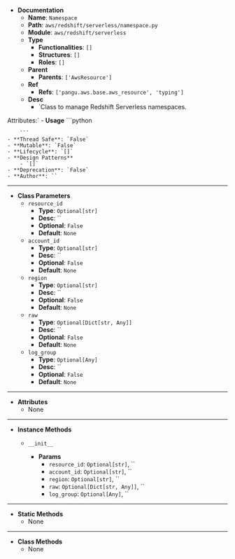 - **Documentation**
    - **Name**: `Namespace`
    - **Path**: `aws/redshift/serverless/namespace.py`
    - **Module**: `aws/redshift/serverless`
    - **Type**
        - **Functionalities**: `[]`
        - **Structures**: `[]`
        - **Roles**: `[]`
    - **Parent**
        - **Parents**: `['AwsResource']`
    - **Ref**
        - **Refs**: `['pangu.aws.base.aws_resource', 'typing']`
    - **Desc**
        - `Class to manage Redshift Serverless namespaces.

Attributes:`
    - **Usage**
        ```python
        
        ```
    - **Thread Safe**: `False`
    - **Mutable**: `False`
    - **Lifecycle**: `[]`
    - **Design Patterns**
        - `[]`
    - **Deprecation**: `False`
    - **Author**: ``

---

- **Class Parameters**
    - `resource_id`
        - **Type**: `Optional[str]`
        - **Desc**: ``
        - **Optional**: `False`
        - **Default**: `None`
    - `account_id`
        - **Type**: `Optional[str]`
        - **Desc**: ``
        - **Optional**: `False`
        - **Default**: `None`
    - `region`
        - **Type**: `Optional[str]`
        - **Desc**: ``
        - **Optional**: `False`
        - **Default**: `None`
    - `raw`
        - **Type**: `Optional[Dict[str, Any]]`
        - **Desc**: ``
        - **Optional**: `False`
        - **Default**: `None`
    - `log_group`
        - **Type**: `Optional[Any]`
        - **Desc**: ``
        - **Optional**: `False`
        - **Default**: `None`

---

- **Attributes**
    - None

---

- **Instance Methods**
    - `__init__`

        - **Params**
            - `resource_id`: `Optional[str]`, ``
            - `account_id`: `Optional[str]`, ``
            - `region`: `Optional[str]`, ``
            - `raw`: `Optional[Dict[str, Any]]`, ``
            - `log_group`: `Optional[Any]`, ``




---

- **Static Methods**
    - None

---

- **Class Methods**
    - None
